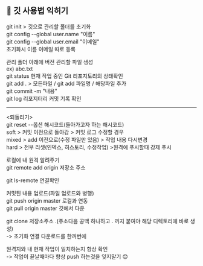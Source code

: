 ## 📃 깃 사용법 익히기

git init > 깃으로 관리할 폴더를 초기화  
git config --global user.name "이름"​  
git config --global user.email "이메일"  
초기화시 이름 이메일 따로 등록  

관리 폴더 아래에 버전 관리할 파일 생성  
ex) abc.txt  
git status  현재 작업 중인 Git 리포지토리의 상태확인  
git add . > 모든파일 / git add 파일명 / 해당파일 추가  
git commit -m "내용"  
git log 리포지터리 커밋 기록 확인  
***
<되돌리기>  
git reset --옵션 해시코드(돌아가고자 하는 해시코드)  
soft > 커밋 이전으로 돌아감 > 커밋 로그 수정할 경우  
mixed > add 이전으로(수정 파일만 있음) > 작업 내용 다시변경  
hard  > 전부 리셋(인덱스, 히스토리, 수정작업) >원격에 푸시할때 강제 푸시  
   
로컬에 내 원격 알려주기  
git remote add origin 저장소 주소  
  
git ls-remote 연결확인  
  
커밋된 내용 업로드(파일 업로드와 병행)  
git push origin master   로컬과 연동  
git pull origin master 깃에서 다운  
  
git clone 저장소주소 .(주소다음 공백 하나하고 . 까지 붙여야 해당 디렉토리에 바로 생성)  
-> 초기화 연결 다운로드를 한꺼번에  
  
원격지와 내 현재 작업이 일치하는지 항상 확인  
-> 작업이 끝날때마다 항상 push 하는것을 잊지말기  😊
